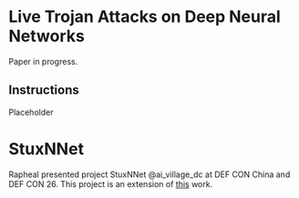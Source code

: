 
# Live Trojan Attacks on Deep Neural Networks

Paper in progress.

## Instructions

Placeholder

# StuxNNet

Rapheal presented project StuxNNet @ai_village_dc at DEF CON China and DEF CON 26. This project is an extension of [this](https://github.com/bryankim96/stux-DNN) work.
